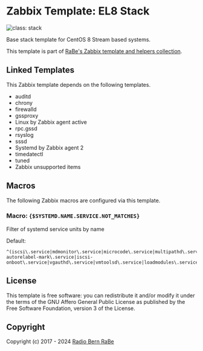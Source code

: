 # Zabbix Template: EL8 Stack

![class: stack](https://img.shields.io/badge/class-stack-00c9bf)

Base stack template for CentOS 8 Stream based systems.

This template is part of [RaBe's Zabbix template and helpers
collection](https://github.com/radiorabe/rabe-zabbix).


## Linked Templates

This Zabbix template depends on the following templates.

* auditd
* chrony
* firewalld
* gssproxy
* Linux by Zabbix agent active
* rpc.gssd
* rsyslog
* sssd
* Systemd by Zabbix agent 2
* timedatectl
* tuned
* Zabbix unsupported items

## Macros

The following Zabbix macros are configured via this template.

### Macro: `{$SYSTEMD.NAME.SERVICE.NOT_MATCHES}`

Filter of systemd service units by name

Default:
```
^(iscsi\.service|mdmonitor\.service|microcode\.service|multipathd\.service|udisks2\.service|selinux-autorelabel-mark\.service|iscsi-onboot\.service|vgauthd\.service|vmtoolsd\.service|loadmodules\.service|timedatex\.service)$
```

## License

This template is free software: you can redistribute it and/or modify it under
the terms of the GNU Affero General Public License as published by the Free
Software Foundation, version 3 of the License.

## Copyright

Copyright (c) 2017 - 2024 [Radio Bern RaBe](http://www.rabe.ch)
